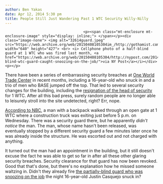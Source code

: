 ```yaml
---
author: Ben Yakas
date: Apr 12, 2014 5:30 pm
title: People Still Just Wandering Past 1 WTC Security Willy-Nilly
---
```


	
										<p><span class="mt-enclosure mt-enclosure-image" style="display: inline;"> </span></p><div class="image-none"> <img alt="32614guard.jpeg" src="https://web.archive.org/web/20150408105304im_/http://gothamist.com/attachments/byakas/32614guard.jpeg" width="640" height="427"> <br> <i> Cellphone photo of a half-blind guard at 1 WTC who was fired last month, <a href="https://web.archive.org/web/20150408105304/http://nypost.com/2014/03/26/half-blind-wtc-guard-caught-snoozing-on-the-job/">via NY Post</a></i></div> <p></p>

<p>There have been a series of embarrassing security breaches at <a href="https://web.archive.org/web/20150408105304/http://gothamist.com/tags/wtc">One World Trade Center</a> in recent months, including a 16-year-old who snuck in and a trio of men who BASE jumped off the top. That led to several security changes for the building, including the <a href="https://web.archive.org/web/20150408105304/http://gothamist.com/2014/03/29/head_of_security_at_1_wtc_resigns_p.php">resignation of the head of security</a> for 1 WTC. After all this bad press, surely random people are no longer able to leisurely stroll into the site undetected, right? Err, nope.</p>

<p><a href="https://web.archive.org/web/20150408105304/http://www.nbcnewyork.com/news/local/1-World-Trade-Center-Security-Breach-Man-Walks-Past-Security-Guard-254991891.html">According to NBC</a>, a man with a backpack walked through an open gate at 1 WTC where a construction truck was exiting just before 5 p.m. on Wednesday. There was a security guard there, but he apparently <em>didn&apos;t notice</em> the man. The man, whose name hasn&apos;t been released, was eventually stopped by a different security guard a few minutes later once he was already inside the structure. He was escorted out and not charged with anything.</p>

<p>It turned out the man had an appointment in the building, but it still doesn&apos;t excuse the fact he was able to get so far in after all these other glaring security breaches. Security clearance for that guard has now been revoked. Good that that&apos;s done, but there&apos;s no explanation how he missed someone waltzing in. Didn&apos;t they already fire <a href="https://web.archive.org/web/20150408105304/http://gothamist.com/2014/03/26/fired_half-blind_1_wtc_guard_agrees.php">the partially-blind guard who was snoozing on the job</a> the night 16-year-old Justin Casquejo snuck in?  </p>					
										
									
				
